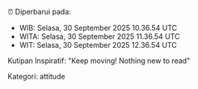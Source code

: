 ⏰ Diperbarui pada:
- WIB: Selasa, 30 September 2025 10.36.54 UTC
- WITA: Selasa, 30 September 2025 11.36.54 UTC
- WIT: Selasa, 30 September 2025 12.36.54 UTC

Kutipan Inspiratif:
"Keep moving! Nothing new to read"


Kategori: attitude

